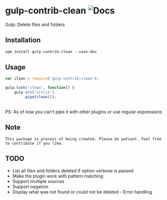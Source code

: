 # gulp-contrib-clean ![Docs](https://readthedocs.org/projects/gulp-contrib-clean/badge/?version=latest)
Gulp: Delete files and folders

## Installation
```javascript
npm install gulp-contrib-clean --save-dev
````

## Usage
```javascript
var clean = require('gulp-contrib-clean');

gulp.task('clean', function() {
	gulp.src('src/js')
		.pipe(clean());
```
<br>PS: As of now you can't pipe it with other plugins or use regular expressions

## Note
`This package is process of being created. Please be patient. Feel free to contribute if you like.`

## TODO
* List all files and folders deleted if option verbose is passed
* Make the plugin work with pattern matching
* Support multiple sources
* Support negation
* Display what was not found or could not be deleted - Error handling
